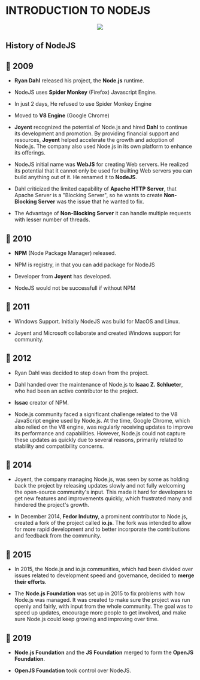 # INTRODUCTION TO NODEJS

<div align="center">
<img src="https://preview.redd.it/pme2slrxx7r91.png?auto=webp&s=4eaca0a26392d3b8634535606f06e141d75fbbb7" />
</div>

## History of NodeJS 

## 📅 2009 

* **Ryan Dahl**  released his project, the **Node.js** runtime.

* NodeJS uses **Spider Monkey** (Firefox) Javascript Engine.

* In just 2 days, He refused to use Spider Monkey Engine

* Moved to **V8 Engine** (Google Chrome)

* **Joyent** recognized the potential of Node.js and hired **Dahl** to continue its development and promotion. By providing financial support and resources, **Joyent** helped accelerate the growth and adoption of Node.js. The company also used Node.js in its own platform to enhance its offerings.

* NodeJS initial name was **WebJS** for creating Web servers. He realized its potential that it cannot only be used for builting Web servers you can build anything out of it. He renamed it to **NodeJS**.

* Dahl criticized the limited capability of **Apache HTTP Server**, that Apache Server is a "Blocking Server", so he wants to create **Non-Blocking Server** was the issue that he wanted to fix.

* The Advantage of **Non-Blocking Server** it can handle multiple requests with lesser number of threads.


## 📅 2010

* **NPM** (Node Package Manager) released.

* NPM is registry, in that you can add package for NodeJS

* Developer from **Joyent** has developed.

* NodeJS would not be successfull if without NPM

## 📅 2011

* Windows Support. Initially NodeJS was build for MacOS and Linux.

* Joyent and Microsoft collaborate and created Windows support for community.

## 📅 2012

* Ryan Dahl was decided to step down from the project.

* Dahl handed over the maintenance of Node.js to **Isaac Z. Schlueter**, who had been an active contributor to the project.

* **Issac** creator of NPM.

* Node.js community faced a significant challenge related to the V8 JavaScript engine used by Node.js. At the time, Google Chrome, which also relied on the V8 engine, was regularly receiving updates to improve its performance and capabilities. However, Node.js could not capture these updates as quickly due to several reasons, primarily related to stability and compatibility concerns.

## 📅 2014

* Joyent, the company managing Node.js, was seen by some as holding back the project by releasing updates slowly and not fully welcoming the open-source community's input. This made it hard for developers to get new features and improvements quickly, which frustrated many and hindered the project's growth.

* In December 2014, **Fedor Indutny**, a prominent contributor to Node.js, created a fork of the project called **io.js**. The fork was intended to allow for more rapid development and to better incorporate the contributions and feedback from the community.

## 📅 2015

* In 2015, the Node.js and io.js communities, which had been divided over issues related to development speed and governance, decided to **merge their efforts**. 

* The **Node.js Foundation** was set up in 2015 to fix problems with how Node.js was managed. It was created to make sure the project was run openly and fairly, with input from the whole community. The goal was to speed up updates, encourage more people to get involved, and make sure Node.js could keep growing and improving over time. 

## 📅 2019

* **Node.js Foundation** and the **JS Foundation** merged to form the **OpenJS Foundation**.

* **OpenJS Foundation** took control over NodeJS.